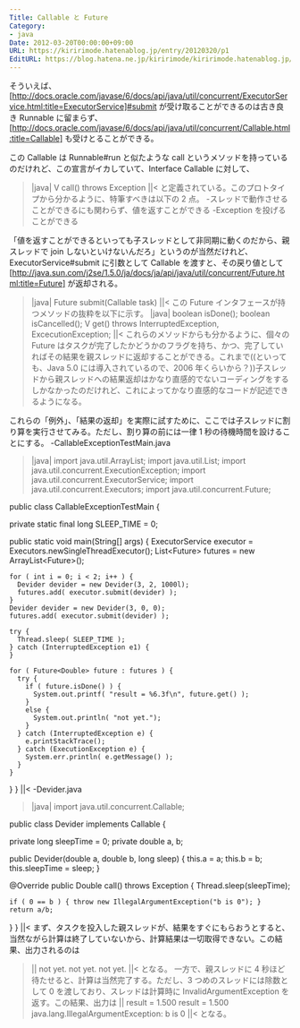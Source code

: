 ```yaml
---
Title: Callable と Future
Category:
- java
Date: 2012-03-20T00:00:00+09:00
URL: https://kiririmode.hatenablog.jp/entry/20120320/p1
EditURL: https://blog.hatena.ne.jp/kiririmode/kiririmode.hatenablog.jp/atom/entry/8454420450078210371
---
```



そういえば、[http://docs.oracle.com/javase/6/docs/api/java/util/concurrent/ExecutorService.html:title=ExecutorService]#submit が受け取ることができるのは古き良き Runnable に留まらず、[http://docs.oracle.com/javase/6/docs/api/java/util/concurrent/Callable.html:title=Callable] も受けとることができる。

この Callable は Runnable#run と似たような call というメソッドを持っているのだけれど、この宣言がイカしていて、Interface Callable<V> に対して、
>|java|
V call() throws Exception
||<
と定義されている。このプロトタイプから分かるように、特筆すべきは以下の 2 点。
-スレッドで動作させることができるにも関わらず、値を返すことができる
-Exception を投げることができる

「値を返すことができるといっても子スレッドとして非同期に動くのだから、親スレッドで join しないといけないんだろ」というのが当然だけれど、ExecutorService#submit に引数として Callable<V> を渡すと、その戻り値として [http://java.sun.com/j2se/1.5.0/ja/docs/ja/api/java/util/concurrent/Future.html:title=Future] が返却される。
>|java|
<T> Future<T> submit(Callable<T> task)
||<
この Future インタフェースが持つメソッドの抜粋を以下に示す。
>|java|
boolean isDone();
boolean isCancelled();
V get() throws InterruptedException, ExcecutionException;
||<
これらのメソッドからも分かるように、個々の Future はタスクが完了したかどうかのフラグを持ち、かつ、完了していればその結果を親スレッドに返却することができる。これまで((といっても、Java 5.0 には導入されているので、2006 年くらいから？))子スレッドから親スレッドへの結果返却はかなり直感的でないコーディングをするしかなかったのだけれど、これによってかなり直感的なコードが記述できるようになる。

これらの「例外」、「結果の返却」を実際に試すために、ここでは子スレッドに割り算を実行させてみる。ただし、割り算の前には一律 1 秒の待機時間を設けることにする。
-CallableExceptionTestMain.java
>|java|
import java.util.ArrayList;
import java.util.List;
import java.util.concurrent.ExecutionException;
import java.util.concurrent.ExecutorService;
import java.util.concurrent.Executors;
import java.util.concurrent.Future;

public class CallableExceptionTestMain {

  private static final long SLEEP_TIME = 0;
  
  public static void main(String[] args) {
    ExecutorService executor = Executors.newSingleThreadExecutor();
    List<Future<Double>> futures = new ArrayList<Future<Double>>();
    
    for ( int i = 0; i < 2; i++ ) {
      Devider devider = new Devider(3, 2, 1000l);
      futures.add( executor.submit(devider) );
    }
    Devider devider = new Devider(3, 0, 0);
    futures.add( executor.submit(devider) );
    
    try {
      Thread.sleep( SLEEP_TIME );
    } catch (InterruptedException e1) {
    }
    
    for ( Future<Double> future : futures ) {
      try {
        if ( future.isDone() ) {
          System.out.printf( "result = %6.3f\n", future.get() );
        } 
        else {
          System.out.println( "not yet.");
        }
      } catch (InterruptedException e) {
        e.printStackTrace();
      } catch (ExecutionException e) {
        System.err.println( e.getMessage() );
      }
    }
  }
}
||<
-Devider.java
>|java|
import java.util.concurrent.Callable;

public class Devider implements Callable<Double> {

  private long sleepTime = 0;
  private double a, b;
  
  public Devider(double a, double b, long sleep)  { 
    this.a = a;
    this.b = b;
    this.sleepTime = sleep; 
  }
  
  @Override
  public Double call() throws Exception {
    Thread.sleep(sleepTime);
    
    if ( 0 == b ) { throw new IllegalArgumentException("b is 0"); }
    return a/b;
  }
}
||<
まず、タスクを投入した親スレッドが、結果をすぐにもらおうとすると、当然ながら計算は終了していないから、計算結果は一切取得できない。この結果、出力されるのは
>||
not yet.
not yet.
not yet.
||<
となる。
一方で、親スレッドに 4 秒ほど待たせると、計算は当然完了する。ただし、3 つめのスレッドには除数として 0 を渡しており、スレッドは計算時に InvalidArgumentException を返す。この結果、出力は
>||
result =  1.500
result =  1.500
java.lang.IllegalArgumentException: b is 0
||<
となる。
